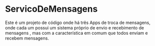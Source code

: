 # ServicoDeMensagens
Este é um projeto de código onde há três Apps de troca de mensagens, onde cada um possui um sistema próprio de envio e recebimento de mensagens , mas com a característica em comum que todos enviam e recebem mensagens.
